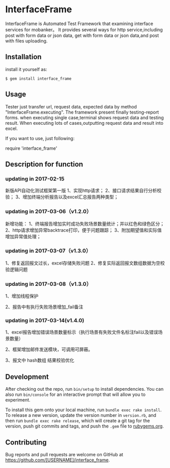 # InterfaceFrame
InterfaceFrame is Automated Test Framework that examining interface services for mobanker。
It provides several ways for http service,including post with form data or json data, get with form data or json data,and
post with files uploading. 
## Installation

install it yourself as:

    $ gem install interface_frame

## Usage

Tester just transfer url, request data, expected data by method "InterfaceFrame.executing".
The framework present finally testing-report forms. when executing single case,terminal shows request data and testing result. When executing lots of cases,outputting request data and result into excel.

If you want to use, just following:

require 'interface_frame'

## Description for function
### updating in 2017-02-15

新版API自动化测试框架第一版
 1、实现http请求；
 2、接口请求结果自行分析校验；
 3、增加终端分析报告以及excel汇总报告两种类型；

### updating in 2017-03-06（v1.2.0）

新增功能：
1、终端报告增加实时成功失败场景数量统计；并以红色和绿色区分；
2、http请求增加异常backtrace打印，便于问题跟踪；
3、附加期望值和实际值增加异常值处理；

### updating in 2017-03-07（v1.3.0）

1、修复返回报文过长，excel存储失败问题
2、修复实际返回报文数组数据为空校验逻辑问题

### updating in 2017-03-08（v1.3.0）

1、增加线程保护

2、报告中有执行失败场景增加_fail备注

### updating in 2017-03-14(v1.4.0)

1、excel报告增加错误场景数量标示（执行场景有失败文件名标注fail以及错误场景数量）

2、框架增加邮件发送模块，可调用可屏蔽。

3、报文中 hash数组 结果校验优化

## Development

After checking out the repo, run `bin/setup` to install dependencies. You can also run `bin/console` for an interactive prompt that will allow you to experiment.

To install this gem onto your local machine, run `bundle exec rake install`. To release a new version, update the version number in `version.rb`, and then run `bundle exec rake release`, which will create a git tag for the version, push git commits and tags, and push the `.gem` file to [rubygems.org](https://rubygems.org).

## Contributing

Bug reports and pull requests are welcome on GitHub at https://github.com/[USERNAME]/interface_frame.

